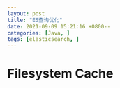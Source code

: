 ```yaml
---
layout: post
title: "ES查询优化"
date: 2021-09-09 15:21:16 +0800--
categories: [Java, ]
tags: [elasticsearch, ]  
---
```




# Filesystem Cache

> 

